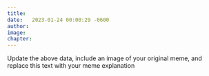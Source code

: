 ```yaml
---
title:  
date:   2023-01-24 00:00:29 -0600
author: 
image: 
chapter: 
---
```

Update the above data, include an image of your original meme, and replace this text with your meme explanation